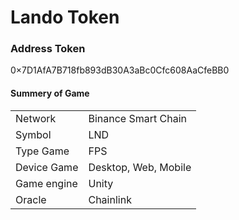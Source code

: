 # Lando Token

### Address Token

0×7D1AfA7B718fb893dB30A3aBc0Cfc608AaCfeBB0

#### Summery of Game

|             |                      |
| ----------- | -------------------- |
| Network     | Binance Smart Chain  |
| Symbol      | LND                  |
| Type Game   | FPS                  |
| Device Game | Desktop, Web, Mobile |
| Game engine | Unity                |
| Oracle      | Chainlink            |

##
